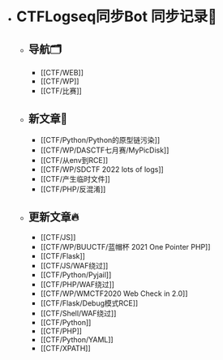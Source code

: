 - # CTFLogseq同步Bot 同步记录🤖
  - ## 导航🗂️
    - [[CTF/WEB]]
    - [[CTF/WP]]
    - [[CTF/比赛]]
  - ## 新文章🎉
    - [[CTF/Python/Python的原型链污染]]
    - [[CTF/WP/DASCTF七月赛/MyPicDisk]]
    - [[CTF/从env到RCE]]
    - [[CTF/WP/SDCTF 2022 lots of logs]]
    - [[CTF/产生临时文件]]
    - [[CTF/PHP/反混淆]]
  - ## 更新文章🔥
    - [[CTF/JS]]
    - [[CTF/WP/BUUCTF/蓝帽杯 2021 One Pointer PHP]]
    - [[CTF/Flask]]
    - [[CTF/JS/WAF绕过]]
    - [[CTF/Python/Pyjail]]
    - [[CTF/PHP/WAF绕过]]
    - [[CTF/WP/WMCTF2020 Web Check in 2.0]]
    - [[CTF/Flask/Debug模式RCE]]
    - [[CTF/Shell/WAF绕过]]
    - [[CTF/Python]]
    - [[CTF/PHP]]
    - [[CTF/Python/YAML]]
    - [[CTF/XPATH]]
